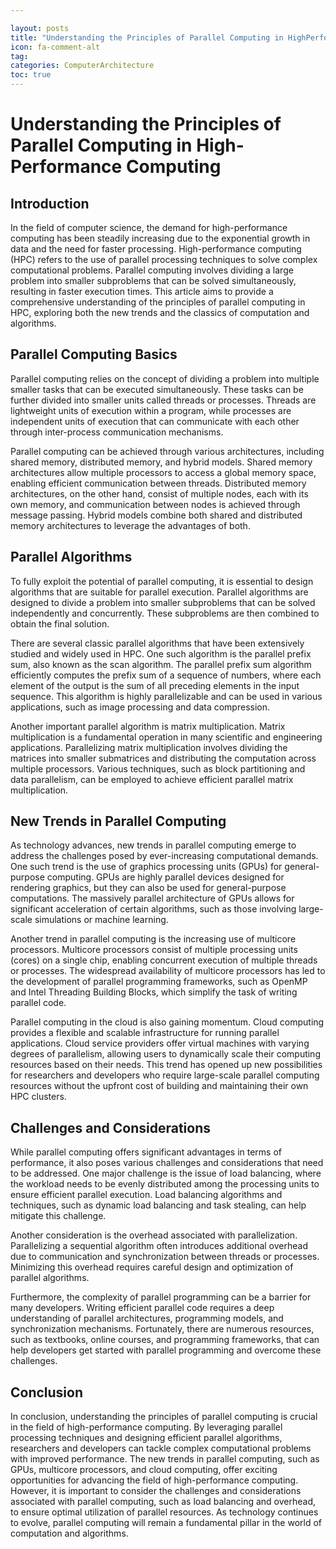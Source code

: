 ```yaml
---

layout: posts
title: "Understanding the Principles of Parallel Computing in HighPerformance Computing"
icon: fa-comment-alt
tag:      
categories: ComputerArchitecture
toc: true
---
```




# Understanding the Principles of Parallel Computing in High-Performance Computing

## Introduction

In the field of computer science, the demand for high-performance computing has been steadily increasing due to the exponential growth in data and the need for faster processing. High-performance computing (HPC) refers to the use of parallel processing techniques to solve complex computational problems. Parallel computing involves dividing a large problem into smaller subproblems that can be solved simultaneously, resulting in faster execution times. This article aims to provide a comprehensive understanding of the principles of parallel computing in HPC, exploring both the new trends and the classics of computation and algorithms.

## Parallel Computing Basics

Parallel computing relies on the concept of dividing a problem into multiple smaller tasks that can be executed simultaneously. These tasks can be further divided into smaller units called threads or processes. Threads are lightweight units of execution within a program, while processes are independent units of execution that can communicate with each other through inter-process communication mechanisms.

Parallel computing can be achieved through various architectures, including shared memory, distributed memory, and hybrid models. Shared memory architectures allow multiple processors to access a global memory space, enabling efficient communication between threads. Distributed memory architectures, on the other hand, consist of multiple nodes, each with its own memory, and communication between nodes is achieved through message passing. Hybrid models combine both shared and distributed memory architectures to leverage the advantages of both.

## Parallel Algorithms

To fully exploit the potential of parallel computing, it is essential to design algorithms that are suitable for parallel execution. Parallel algorithms are designed to divide a problem into smaller subproblems that can be solved independently and concurrently. These subproblems are then combined to obtain the final solution.

There are several classic parallel algorithms that have been extensively studied and widely used in HPC. One such algorithm is the parallel prefix sum, also known as the scan algorithm. The parallel prefix sum algorithm efficiently computes the prefix sum of a sequence of numbers, where each element of the output is the sum of all preceding elements in the input sequence. This algorithm is highly parallelizable and can be used in various applications, such as image processing and data compression.

Another important parallel algorithm is matrix multiplication. Matrix multiplication is a fundamental operation in many scientific and engineering applications. Parallelizing matrix multiplication involves dividing the matrices into smaller submatrices and distributing the computation across multiple processors. Various techniques, such as block partitioning and data parallelism, can be employed to achieve efficient parallel matrix multiplication.

## New Trends in Parallel Computing

As technology advances, new trends in parallel computing emerge to address the challenges posed by ever-increasing computational demands. One such trend is the use of graphics processing units (GPUs) for general-purpose computing. GPUs are highly parallel devices designed for rendering graphics, but they can also be used for general-purpose computations. The massively parallel architecture of GPUs allows for significant acceleration of certain algorithms, such as those involving large-scale simulations or machine learning.

Another trend in parallel computing is the increasing use of multicore processors. Multicore processors consist of multiple processing units (cores) on a single chip, enabling concurrent execution of multiple threads or processes. The widespread availability of multicore processors has led to the development of parallel programming frameworks, such as OpenMP and Intel Threading Building Blocks, which simplify the task of writing parallel code.

Parallel computing in the cloud is also gaining momentum. Cloud computing provides a flexible and scalable infrastructure for running parallel applications. Cloud service providers offer virtual machines with varying degrees of parallelism, allowing users to dynamically scale their computing resources based on their needs. This trend has opened up new possibilities for researchers and developers who require large-scale parallel computing resources without the upfront cost of building and maintaining their own HPC clusters.

## Challenges and Considerations

While parallel computing offers significant advantages in terms of performance, it also poses various challenges and considerations that need to be addressed. One major challenge is the issue of load balancing, where the workload needs to be evenly distributed among the processing units to ensure efficient parallel execution. Load balancing algorithms and techniques, such as dynamic load balancing and task stealing, can help mitigate this challenge.

Another consideration is the overhead associated with parallelization. Parallelizing a sequential algorithm often introduces additional overhead due to communication and synchronization between threads or processes. Minimizing this overhead requires careful design and optimization of parallel algorithms.

Furthermore, the complexity of parallel programming can be a barrier for many developers. Writing efficient parallel code requires a deep understanding of parallel architectures, programming models, and synchronization mechanisms. Fortunately, there are numerous resources, such as textbooks, online courses, and programming frameworks, that can help developers get started with parallel programming and overcome these challenges.

## Conclusion

In conclusion, understanding the principles of parallel computing is crucial in the field of high-performance computing. By leveraging parallel processing techniques and designing efficient parallel algorithms, researchers and developers can tackle complex computational problems with improved performance. The new trends in parallel computing, such as GPUs, multicore processors, and cloud computing, offer exciting opportunities for advancing the field of high-performance computing. However, it is important to consider the challenges and considerations associated with parallel computing, such as load balancing and overhead, to ensure optimal utilization of parallel resources. As technology continues to evolve, parallel computing will remain a fundamental pillar in the world of computation and algorithms.